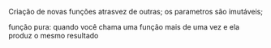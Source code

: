 Criação de novas funções atrasvez de outras;
os parametros são imutáveis;

função pura: quando você chama uma função mais de uma vez e ela produz o mesmo resultado
